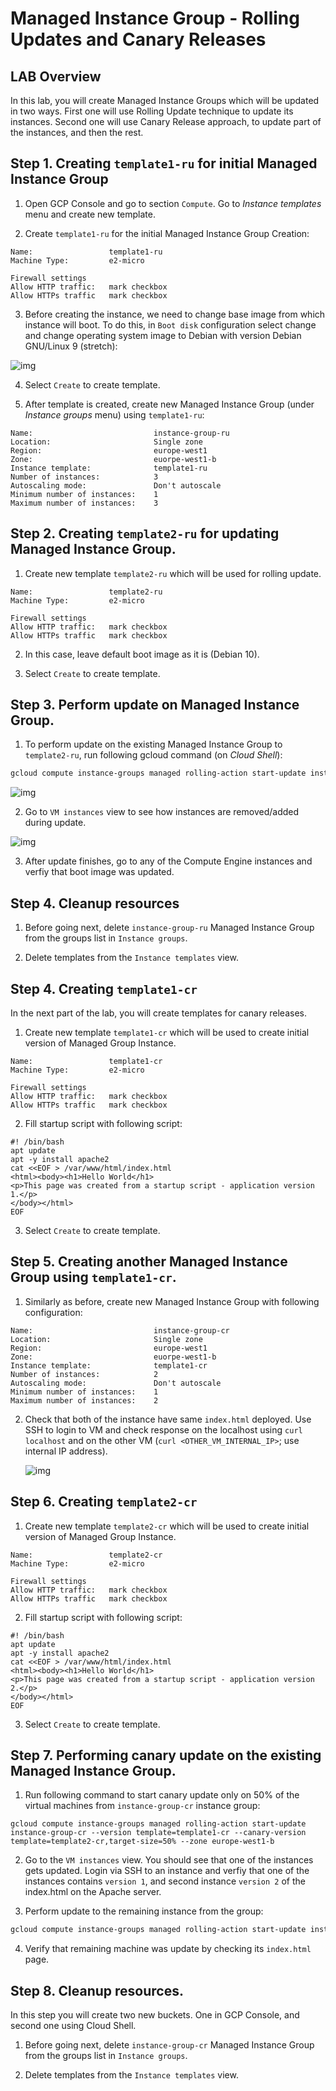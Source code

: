 # Managed Instance Group - Rolling Updates and Canary Releases

## LAB Overview

In this lab, you will create Managed Instance Groups which will be updated in two ways. First one will use Rolling Update technique to update its instances. Second one will use Canary Release approach, to update part of the instances, and then the rest.

## Step 1. Creating `template1-ru` for initial Managed Instance Group

1. Open GCP Console and go to section `Compute`. Go to _Instance templates_ menu and create new template.

2. Create `template1-ru` for the initial Managed Instance Group Creation:

```
Name:                 template1-ru
Machine Type:         e2-micro

Firewall settings
Allow HTTP traffic:   mark checkbox
Allow HTTPs traffic   mark checkbox
```

3. Before creating the instance, we need to change base image from which instance will boot. To do this, in `Boot disk` configuration select change and change operating system image to Debian with version Debian GNU/Linux 9 (stretch):

![img](./img/boot-image.png)

4. Select `Create` to create template.

5. After template is created, create new Managed Instance Group (under _Instance groups_ menu) using `template1-ru`:

```
Name:                           instance-group-ru
Location:                       Single zone
Region:                         europe-west1
Zone:                           euorpe-west1-b
Instance template:              template1-ru
Number of instances:            3
Autoscaling mode:               Don't autoscale
Minimum number of instances:    1
Maximum number of instances:    3
```

## Step 2. Creating `template2-ru` for updating Managed Instance Group.

1. Create new template `template2-ru` which will be used for rolling update.

```
Name:                 template2-ru
Machine Type:         e2-micro

Firewall settings
Allow HTTP traffic:   mark checkbox
Allow HTTPs traffic   mark checkbox
```

2. In this case, leave default boot image as it is (Debian 10).

3. Select `Create` to create template.

## Step 3. Perform update on Managed Instance Group.

1. To perform update on the existing Managed Instance Group to `template2-ru`, run following gcloud command (on _Cloud Shell_):

```bash
gcloud compute instance-groups managed rolling-action start-update instance-group-ru --version template=template2-ru --max-unavailable 1 --zone europe-west1-b
```

![img](./img/open_cloud_shell.png)

2. Go to `VM instances` view to see how instances are removed/added during update.

![img](./img/rolling-update.png)

3. After update finishes, go to any of the Compute Engine instances and verfiy that boot image was updated.

## Step 4. Cleanup resources

1. Before going next, delete `instance-group-ru` Managed Instance Group from the groups list in `Instance groups`.

2. Delete templates from the `Instance templates` view.

## Step 4. Creating `template1-cr`

In the next part of the lab, you will create templates for canary releases.

1. Create new template `template1-cr` which will be used to create initial version of Managed Group Instance.

```
Name:                 template1-cr
Machine Type:         e2-micro

Firewall settings
Allow HTTP traffic:   mark checkbox
Allow HTTPs traffic   mark checkbox
```

2. Fill startup script with following script:

```
#! /bin/bash
apt update
apt -y install apache2
cat <<EOF > /var/www/html/index.html
<html><body><h1>Hello World</h1>
<p>This page was created from a startup script - application version 1.</p>
</body></html>
EOF
```

3. Select `Create` to create template.

## Step 5. Creating another Managed Instance Group using `template1-cr`.

1. Similarly as before, create new Managed Instance Group with following configuration:

```
Name:                           instance-group-cr
Location:                       Single zone
Region:                         europe-west1
Zone:                           euorpe-west1-b
Instance template:              template1-cr
Number of instances:            2
Autoscaling mode:               Don't autoscale
Minimum number of instances:    1
Maximum number of instances:    2
```

2. Check that both of the instance have same `index.html` deployed. Use SSH to login to VM and check response on the localhost using `curl localhost` and on the other VM (`curl <OTHER_VM_INTERNAL_IP>`; use internal IP address).

   ![img](./img/ssh.png)

## Step 6. Creating `template2-cr`

1. Create new template `template2-cr` which will be used to create initial version of Managed Group Instance.

```
Name:                 template2-cr
Machine Type:         e2-micro

Firewall settings
Allow HTTP traffic:   mark checkbox
Allow HTTPs traffic   mark checkbox
```

2. Fill startup script with following script:

```
#! /bin/bash
apt update
apt -y install apache2
cat <<EOF > /var/www/html/index.html
<html><body><h1>Hello World</h1>
<p>This page was created from a startup script - application version 2.</p>
</body></html>
EOF
```

3. Select `Create` to create template.

## Step 7. Performing canary update on the existing Managed Instance Group.

1. Run following command to start canary update only on 50% of the virtual machines from `instance-group-cr` instance group:

```
gcloud compute instance-groups managed rolling-action start-update instance-group-cr --version template=template1-cr --canary-version template=template2-cr,target-size=50% --zone europe-west1-b
```

2. Go to the `VM instances` view. You should see that one of the instances gets updated. Login via SSH to an instance and verfiy that one of the instances contains `version 1`, and second instance `version 2` of the index.html on the Apache server.

3. Perform update to the remaining instance from the group:

```bash
gcloud compute instance-groups managed rolling-action start-update instance-group-cr --version template=template2-cr --zone europe-west1-b
```

4. Verify that remaining machine was update by checking its `index.html` page.

## Step 8. Cleanup resources.

In this step you will create two new buckets. One in GCP Console, and second one using Cloud Shell.

1. Before going next, delete `instance-group-cr` Managed Instance Group from the groups list in `Instance groups`.

2. Delete templates from the `Instance templates` view.
